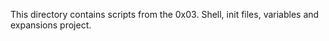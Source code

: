 This directory contains scripts from the 0x03. Shell, init files, variables and expansions project.
